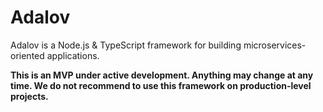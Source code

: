 # Adalov
Adalov is a Node.js &amp; TypeScript framework for building microservices-oriented applications.

**This is an MVP under active development. Anything may change at any time. We do not recommend to use this framework on production-level projects.**
